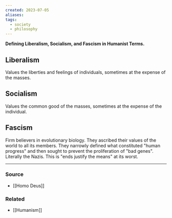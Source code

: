 ```yaml
---
created: 2023-07-05
aliases: 
tags:
  - society
  - philosophy
---
```

**Defining Liberalism, Socialism, and Fascism in Humanist Terms.**
## Liberalism
Values the liberties and feelings of individuals, sometimes at the expense of the masses.
## Socialism
Values the common good of the masses, sometimes at the expense of the individual.
## Fascism
Firm believers in evolutionary biology. They ascribed their values of the world to all its members. They narrowly defined what constituted "human progress" and then sought to prevent the proliferation of "bad genes". 
Literally the Nazis. This is "ends justify the means" at its worst.

****
### Source
- [[Homo Deus]]

### Related
- [[Humanism]]